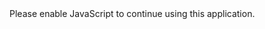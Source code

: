 <!doctype html>
<html lang="en">
<head>
  <meta charset="utf-8">
  <title>MyFramework</title>
  <base href="/">

  <meta name="viewport" content="width=device-width, initial-scale=1">
  <link rel="icon" type="image/x-icon" href="favicon.ico">
  <link rel="manifest" href="manifest.json">
  <meta name="theme-color" content="#1976d2">
</head>
<body>
  <app-root></app-root>
  <noscript>Please enable JavaScript to continue using this application.</noscript>
<script src="runtime-esnext.js" type="module"></script><script src="runtime-es5.js" nomodule defer></script><script src="polyfills-es5.js" nomodule defer></script><script src="polyfills-esnext.js" type="module"></script><script src="styles-esnext.js" type="module"></script><script src="styles-es5.js" nomodule defer></script><script src="vendor-esnext.js" type="module"></script><script src="vendor-es5.js" nomodule defer></script><script src="main-esnext.js" type="module"></script><script src="main-es5.js" nomodule defer></script></body>
</html>
